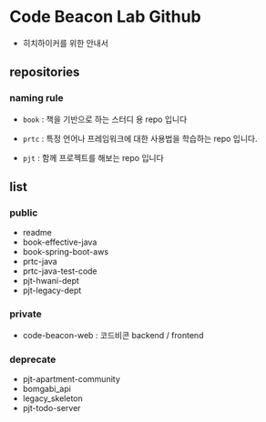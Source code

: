 # Code Beacon Lab Github

- 히치하이커를 위한 안내서



## repositories

### naming rule

- `book` : 책을 기반으로 하는 스터디 용 repo 입니다

- `prtc` : 특정 언어나 프레임워크에 대한 사용법을 학습하는 repo 입니다.
- `pjt` : 함께 프로젝트를 해보는 repo 입니다



## list

### public

- readme
- book-effective-java
- book-spring-boot-aws
- prtc-java
- prtc-java-test-code
- pjt-hwani-dept
- pjt-legacy-dept

### private

- code-beacon-web : 코드비콘 backend / frontend

### deprecate

- pjt-apartment-community
- bomgabi_api
- legacy_skeleton
- pjt-todo-server